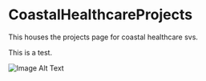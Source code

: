 # CoastalHealthcareProjects

This houses the projects page for coastal healthcare svs.

This is a test.

![Image Alt Text](https://i.imgur.com/235EV9Ob.jpg)


